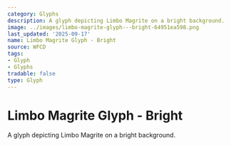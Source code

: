 ```yaml
---
category: Glyphs
description: A glyph depicting Limbo Magrite on a bright background.
image: ../images/limbo-magrite-glyph---bright-64951ea598.png
last_updated: '2025-09-17'
name: Limbo Magrite Glyph - Bright
source: WFCD
tags:
- Glyph
- Glyphs
tradable: false
type: Glyph
---
```


# Limbo Magrite Glyph - Bright

A glyph depicting Limbo Magrite on a bright background.

